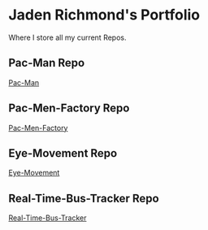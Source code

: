 # Jaden Richmond's Portfolio
Where I store all my current Repos.
## Pac-Man Repo
<a href="JadenTRichmond.github.io/Pac-Man/README.md/"> Pac-Man </a>
## Pac-Men-Factory Repo
<a href="JadenTRichmond.github.io/Pac-Men-Factory/"> Pac-Men-Factory </a>
## Eye-Movement Repo
<a href="JadenTRichmond.github.io/Eye-Movement/"> Eye-Movement </a>
## Real-Time-Bus-Tracker Repo
<a href="JadenTRichmond.github.io/Real-Time-Bus-Tracke/r"> Real-Time-Bus-Tracker </a>
